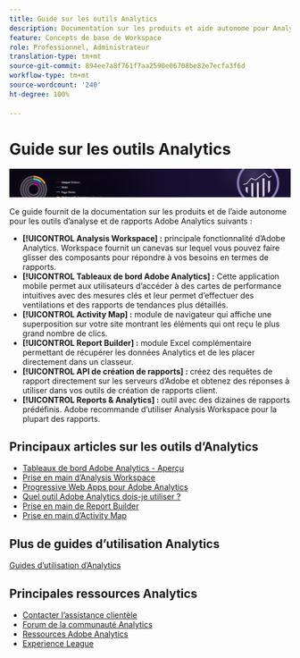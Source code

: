 ```yaml
---
title: Guide sur les outils Analytics
description: Documentation sur les produits et aide autonome pour Analysis Workspace, Tableaux de bord Adobe Analytics, Activity Map, Report Builder, API de création de rapports et Reports & Analytics.
feature: Concepts de base de Workspace
role: Professionnel, Administrateur
translation-type: tm+mt
source-git-commit: 894ee7a8f761f7aa2590e06708be82e7ecfa3f6d
workflow-type: tm+mt
source-wordcount: '240'
ht-degree: 100%

---
```



# Guide sur les outils Analytics

![Bannière](../../assets/doc_banner_analyze.png)

Ce guide fournit de la documentation sur les produits et de l’aide autonome pour les outils d’analyse et de rapports Adobe Analytics suivants :

* **[!UICONTROL Analysis Workspace] :** principale fonctionnalité d’Adobe Analytics. Workspace fournit un canevas sur lequel vous pouvez faire glisser des composants pour répondre à vos besoins en termes de rapports.
* **[!UICONTROL Tableaux de bord Adobe Analytics] :** Cette application mobile permet aux utilisateurs d’accéder à des cartes de performance intuitives avec des mesures clés et leur permet d’effectuer des ventilations et des rapports de tendances plus détaillés.
* **[!UICONTROL Activity Map] :** module de navigateur qui affiche une superposition sur votre site montrant les éléments qui ont reçu le plus grand nombre de clics.
* **[!UICONTROL Report Builder] :** module Excel complémentaire permettant de récupérer les données Analytics et de les placer directement dans un classeur.
* **[!UICONTROL API de création de rapports] :** créez des requêtes de rapport directement sur les serveurs d’Adobe et obtenez des réponses à utiliser dans vos outils de création de rapports client.
* **[!UICONTROL Reports &amp; Analytics] :** outil avec des dizaines de rapports prédéfinis. Adobe recommande d’utiliser Analysis Workspace pour la plupart des rapports.

## Principaux articles sur les outils d’Analytics

* [Tableaux de bord Adobe Analytics - Aperçu](/help/analyze/mobile-app/home.md)
* [Prise en main d’Analysis Workspace](analysis-workspace/home.md)
* [Progressive Web Apps pour Adobe Analytics](/help/analyze/pwa/pwa.md)
* [Quel outil Adobe Analytics dois-je utiliser ?](/help/admin/c-analytics-product-comparison/which-analytics-tool.md)
* [Prise en main de Report Builder](report-builder/home.md)
* [Prise en main d’Activity Map](activity-map/activity-map.md)

## Plus de guides d’utilisation Analytics

[Guides d’utilisation d’Analytics](/help/landing/home.md)

## Principales ressources Analytics

* [Contacter l’assistance clientèle](https://helpx.adobe.com/fr/contact/enterprise-support.ec.html)
* [Forum de la communauté Analytics](https://forums.adobe.com/community/experience-cloud/analytics-cloud/analytics)
* [Ressources Adobe Analytics](https://forums.adobe.com/message/10660755)
* [Experience League](https://landing.adobe.com/experience-league/)
